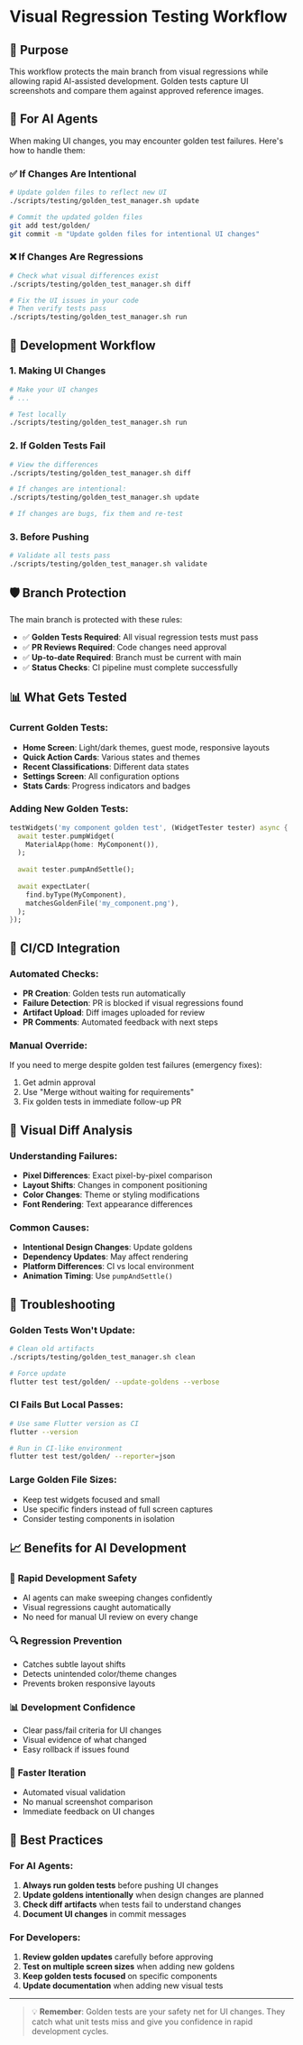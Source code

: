 # Visual Regression Testing Workflow

## 🎯 Purpose

This workflow protects the main branch from visual regressions while allowing rapid AI-assisted development. Golden tests capture UI screenshots and compare them against approved reference images.

## 🤖 For AI Agents

When making UI changes, you may encounter golden test failures. Here's how to handle them:

### ✅ If Changes Are Intentional
```bash
# Update golden files to reflect new UI
./scripts/testing/golden_test_manager.sh update

# Commit the updated golden files
git add test/golden/
git commit -m "Update golden files for intentional UI changes"
```

### ❌ If Changes Are Regressions
```bash
# Check what visual differences exist
./scripts/testing/golden_test_manager.sh diff

# Fix the UI issues in your code
# Then verify tests pass
./scripts/testing/golden_test_manager.sh run
```

## 🔄 Development Workflow

### 1. Making UI Changes
```bash
# Make your UI changes
# ...

# Test locally
./scripts/testing/golden_test_manager.sh run
```

### 2. If Golden Tests Fail
```bash
# View the differences
./scripts/testing/golden_test_manager.sh diff

# If changes are intentional:
./scripts/testing/golden_test_manager.sh update

# If changes are bugs, fix them and re-test
```

### 3. Before Pushing
```bash
# Validate all tests pass
./scripts/testing/golden_test_manager.sh validate
```

## 🛡️ Branch Protection

The main branch is protected with these rules:

- ✅ **Golden Tests Required**: All visual regression tests must pass
- ✅ **PR Reviews Required**: Code changes need approval
- ✅ **Up-to-date Required**: Branch must be current with main
- ✅ **Status Checks**: CI pipeline must complete successfully

## 📊 What Gets Tested

### Current Golden Tests:
- **Home Screen**: Light/dark themes, guest mode, responsive layouts
- **Quick Action Cards**: Various states and themes
- **Recent Classifications**: Different data states
- **Settings Screen**: All configuration options
- **Stats Cards**: Progress indicators and badges

### Adding New Golden Tests:
```dart
testWidgets('my component golden test', (WidgetTester tester) async {
  await tester.pumpWidget(
    MaterialApp(home: MyComponent()),
  );
  
  await tester.pumpAndSettle();
  
  await expectLater(
    find.byType(MyComponent),
    matchesGoldenFile('my_component.png'),
  );
});
```

## 🚨 CI/CD Integration

### Automated Checks:
- **PR Creation**: Golden tests run automatically
- **Failure Detection**: PR is blocked if visual regressions found
- **Artifact Upload**: Diff images uploaded for review
- **PR Comments**: Automated feedback with next steps

### Manual Override:
If you need to merge despite golden test failures (emergency fixes):
1. Get admin approval
2. Use "Merge without waiting for requirements"
3. Fix golden tests in immediate follow-up PR

## 🎨 Visual Diff Analysis

### Understanding Failures:
- **Pixel Differences**: Exact pixel-by-pixel comparison
- **Layout Shifts**: Changes in component positioning
- **Color Changes**: Theme or styling modifications
- **Font Rendering**: Text appearance differences

### Common Causes:
- **Intentional Design Changes**: Update goldens
- **Dependency Updates**: May affect rendering
- **Platform Differences**: CI vs local environment
- **Animation Timing**: Use `pumpAndSettle()`

## 🔧 Troubleshooting

### Golden Tests Won't Update:
```bash
# Clean old artifacts
./scripts/testing/golden_test_manager.sh clean

# Force update
flutter test test/golden/ --update-goldens --verbose
```

### CI Fails But Local Passes:
```bash
# Use same Flutter version as CI
flutter --version

# Run in CI-like environment
flutter test test/golden/ --reporter=json
```

### Large Golden File Sizes:
- Keep test widgets focused and small
- Use specific finders instead of full screen captures
- Consider testing components in isolation

## 📈 Benefits for AI Development

### 🤖 **Rapid Development Safety**
- AI agents can make sweeping changes confidently
- Visual regressions caught automatically
- No need for manual UI review on every change

### 🔍 **Regression Prevention**
- Catches subtle layout shifts
- Detects unintended color/theme changes
- Prevents broken responsive layouts

### 📊 **Development Confidence**
- Clear pass/fail criteria for UI changes
- Visual evidence of what changed
- Easy rollback if issues found

### 🚀 **Faster Iteration**
- Automated visual validation
- No manual screenshot comparison
- Immediate feedback on UI changes

## 🎯 Best Practices

### For AI Agents:
1. **Always run golden tests** before pushing UI changes
2. **Update goldens intentionally** when design changes are planned
3. **Check diff artifacts** when tests fail to understand changes
4. **Document UI changes** in commit messages

### For Developers:
1. **Review golden updates** carefully before approving
2. **Test on multiple screen sizes** when adding new goldens
3. **Keep golden tests focused** on specific components
4. **Update documentation** when adding new visual tests

---

> 💡 **Remember**: Golden tests are your safety net for UI changes. They catch what unit tests miss and give you confidence in rapid development cycles. 